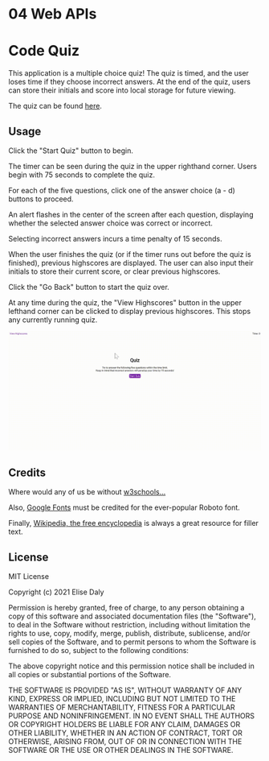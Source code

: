 # 04 Web APIs
# Code Quiz

This application is a multiple choice quiz! The quiz is timed, and the user loses time if they choose incorrect answers. At the end of the quiz, users can store their initials and score into local storage for future viewing.

The quiz can be found [here](https://elisesamanthadaly.github.io/2-22-21-Homework/).


## Usage

Click the "Start Quiz" button to begin.

The timer can be seen during the quiz in the upper righthand corner. Users begin with 75 seconds to complete the quiz.

For each of the five questions, click one of the answer choice (a - d) buttons to proceed.

An alert flashes in the center of the screen after each question, displaying whether the selected answer choice was correct or incorrect.

Selecting incorrect answers incurs a time penalty of 15 seconds.

When the user finishes the quiz (or if the timer runs out before the quiz is finished), previous highscores are displayed. The user can also input their initials to store their current score, or clear previous highscores.

Click the "Go Back" button to start the quiz over.

At any time during the quiz, the "View Highscores" button in the upper lefthand corner can be clicked to display previous highscores. This stops any currently running quiz.

![alt text](./assets/images/screencast.gif)


## Credits

Where would any of us be without [w3schools...](https://www.w3schools.com/)

Also, [Google Fonts](https://fonts.google.com/specimen/Roboto?preview.text_type=custom) must be credited for the ever-popular Roboto font.

Finally, [Wikipedia, the free encyclopedia](https://en.wikipedia.org/wiki/Cavendish_banana) is always a great resource for filler text.


## License

MIT License

Copyright (c) 2021 Elise Daly

Permission is hereby granted, free of charge, to any person obtaining a copy
of this software and associated documentation files (the "Software"), to deal
in the Software without restriction, including without limitation the rights
to use, copy, modify, merge, publish, distribute, sublicense, and/or sell
copies of the Software, and to permit persons to whom the Software is
furnished to do so, subject to the following conditions:

The above copyright notice and this permission notice shall be included in all
copies or substantial portions of the Software.

THE SOFTWARE IS PROVIDED "AS IS", WITHOUT WARRANTY OF ANY KIND, EXPRESS OR
IMPLIED, INCLUDING BUT NOT LIMITED TO THE WARRANTIES OF MERCHANTABILITY,
FITNESS FOR A PARTICULAR PURPOSE AND NONINFRINGEMENT. IN NO EVENT SHALL THE
AUTHORS OR COPYRIGHT HOLDERS BE LIABLE FOR ANY CLAIM, DAMAGES OR OTHER
LIABILITY, WHETHER IN AN ACTION OF CONTRACT, TORT OR OTHERWISE, ARISING FROM,
OUT OF OR IN CONNECTION WITH THE SOFTWARE OR THE USE OR OTHER DEALINGS IN THE
SOFTWARE.
